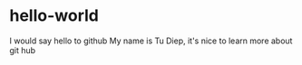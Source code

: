 # hello-world
I would say hello to github
My name is Tu Diep, it's nice to learn more about git hub
